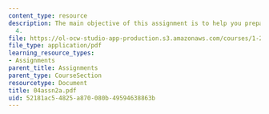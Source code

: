 ```yaml
---
content_type: resource
description: The main objective of this assignment is to help you prepare for Lecture
  4.
file: https://ol-ocw-studio-app-production.s3.amazonaws.com/courses/1-221j-transportation-systems-fall-2004/52181ac54825a870080b49594638863b_04assn2a.pdf
file_type: application/pdf
learning_resource_types:
- Assignments
parent_title: Assignments
parent_type: CourseSection
resourcetype: Document
title: 04assn2a.pdf
uid: 52181ac5-4825-a870-080b-49594638863b
---
```

